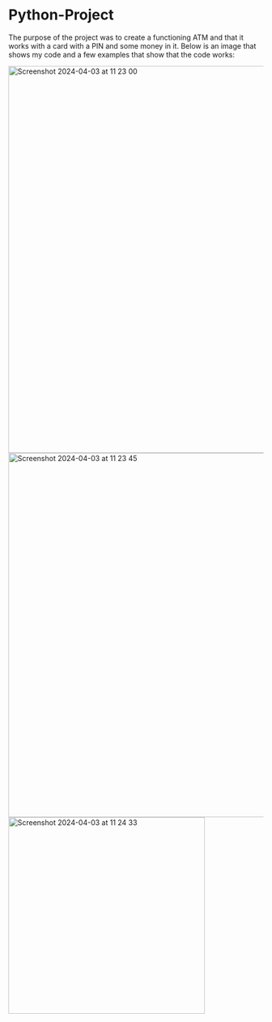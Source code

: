 # Python-Project
The purpose of the project was to create a functioning ATM and that it works with a card with a PIN and some money in it.
Below is an image that shows my code and a few examples that show that the code works:

<img width="764" alt="Screenshot 2024-04-03 at 11 23 00" src="https://github.com/libanyusuf4/Python-Project/assets/164198606/0f76429c-fbf0-4410-aa2e-015090d99dc9">

<img width="719" alt="Screenshot 2024-04-03 at 11 23 45" src="https://github.com/libanyusuf4/Python-Project/assets/164198606/a12ea3f3-0b37-41f3-aa84-b466a8bfe4b7">


<img width="388" alt="Screenshot 2024-04-03 at 11 24 33" src="https://github.com/libanyusuf4/Python-Project/assets/164198606/aa784061-4840-4df5-9bdd-0586b3793329">



